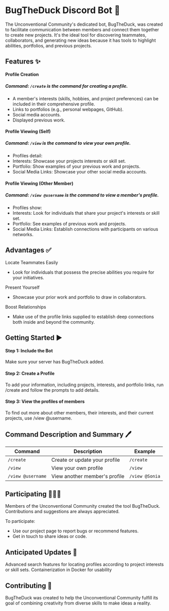 # BugTheDuck Discord Bot 🤖
The Unconventional Community's dedicated bot, BugTheDuck, was created to facilitate communication between members and connect them together to create new projects. It's the ideal tool for discovering teammates, collaborators, and generating new ideas because it has tools to highlight abilities, portfolios, and previous projects.

## Features ✨ 

#### Profile Creation
##### Command: `/create` is the command for creating a profile.

 - A member's interests (skills, hobbies, and project preferences) can be included in their comprehensive profile.
- Links to portfolios (e.g., personal webpages, GitHub).
- Social media accounts.
- Displayed previous work.

#### Profile Viewing (Self)
##### Command: `/view` is the command to view your own profile.

- Profiles detail:
- Interests: Showcase your projects interests or skill set.
- Portfolio: Show examples of your previous work and projects.
- Social Media Links: Showcase your other social media accounts.

#### Profile Viewing (Other Member)
##### Command: `/view @username` is the command to view a member's profile.

- Profiles show:
- Interests: Look for individuals that share your project's interests or skill set.
- Portfolio: See examples of previous work and projects.
- Social Media Links: Establish connections with participants on various networks.

## Advantages ✅

Locate Teammates Easily
 - Look for individuals that possess the precise abilities you require for your initiatives.

Present Yourself
 - Showcase your prior work and portfolio to draw in collaborators.

Boost Relationships
 - Make use of the profile links supplied to establish deep connections both inside and beyond the community.

## Getting Started ▶️
#### Step 1: Include the Bot
Make sure your server has BugTheDuck added.

#### Step 2: Create a Profile
To add your information, including projects, interests, and portfolio links, run /create and follow the prompts to add details.

#### Step 3: View the profiles of members
To find out more about other members, their interests, and their current projects, use /view @username.

## Command Description and Summary 🖊️

| Command | Description | Example |
| --- | --- | --- |
| `/create` | Create or update your profile | `/create` |
| `/view` | View your own profile | `/view` |
| `/view @username` | View another member's profile | `/view @Sonia` |

## Participating 🙋🏻‍♂️
Members of the Unconventional Community created the tool BugTheDuck. Contributions and suggestions are always appreciated.

To participate:

- Use our project page to report bugs or recommend features.
- Get in touch to share ideas or code.


## Anticipated Updates 🔄
Advanced search features for locating profiles according to project interests or skill sets.
Containerization in Docker for usability


## Contributing 🤝
BugTheDuck was created to help the Unconventional Community fulfill its goal of combining creativity from diverse skills to make ideas a reality.
